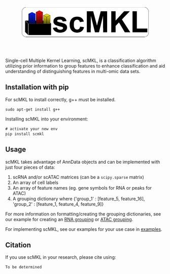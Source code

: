 <h1 align="center">
<img src="scMKL_logo.png" alt="drawing" width="400"/>
</h1><br>

Single-cell Multiple Kernel Learning, scMKL, is a classification algorithm utilizing prior information to group features to enhance classification and aid understanding of distinguishing features in multi-omic data sets.


## Installation with pip
For scMKL to install correctly, g++ must be installed.
```
sudo apt-get install g++
```

Installing scMKL into your environment:
```{bash}
# activate your new env
pip install scmkl
```

## Usage
scMKL takes advantage of AnnData objects and can be implemented with just four pieces of data:
1) scRNA and/or scATAC matrices (can be a `scipy.sparse` matrix)
2) An array of cell labels
3) An array of feature names (eg. gene symbols for RNA or peaks for ATAC)
4) A grouping dictionary where {'group_1' : [feature_5, feature_16], 'group_2' : [feature_1, feature_4, feature_9]}

For more information on formatting/creating the grouping dictionaries, see our example for creating an [RNA grouping](example/getting_RNA_groupings.ipynb) or [ATAC grouping](example/getting_ATAC_groupings.ipynb).

For implementing scMKL, see our examples for your use case in [examples](./example/).


## Citation
If you use scMKL in your research, please cite using:
```
To be determined
```
